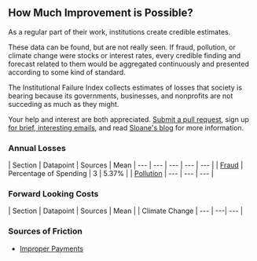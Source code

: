 ## How Much Improvement is Possible?

As a regular part of their work, institutions create credible estimates.

These data can be found, but are not really seen. If fraud, pollution, or climate change were stocks or interest rates, every credible finding and forecast related to them would be aggregated continuously and presented according to some kind of standard. 

The Institutional Failure Index collects estimates of losses that society is bearing because its governments, businesses, and nonprofits are not succeding as much as they might.  

Your help and interest are both appreciated. [Submit a pull request](https://github.com/srvo/failure/pulls), sign up [for brief, interesting emails](http://eepurl.com/c-hM25), and read [Sloane's blog](http://srvo.org/) for more information. 

### Annual Losses

| Section | Datapoint | Sources | Mean 
| --- | --- | --- | --- | --- |
| [Fraud](fraud.md) | Percentage of Spending | 3 | 5.37% |
| [Pollution](pollution.md) | --- | --- | --- |

### Forward Looking Costs

| Section | Datapoint | Sources | Mean |
| Climate Change | --- | ---| --- |

### Sources of Friction

* [Improper Payments](improper.md)
